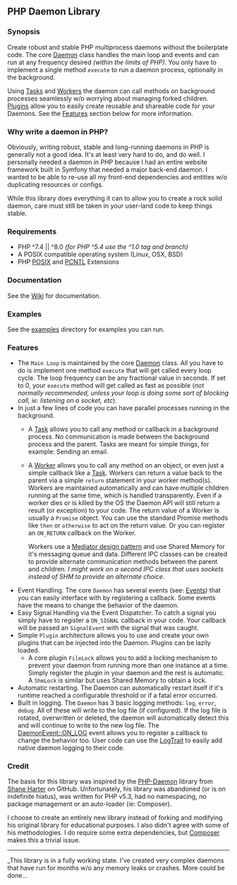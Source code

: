 ## PHP Daemon Library

### Synopsis
Create robust and stable PHP multiprocess daemons without the boilerplate code. The core [Daemon](../../wiki/Daemon) 
class handles the main loop and events and can run at any frequency desired _(within the limits of PHP)_. You only have
to implement a single method `execute` to run a daemon process, optionally in the background.

Using [Tasks](../../wiki/Tasks) and [Workers](../../wiki/Workers) the daemon can call methods on background processes 
seamlessly w/o worrying about managing forked children. [Plugins](../../wiki/Plugins) allow you to easily create 
reusable and shareable code for your Daemons. See the [Features](#features) section below for more information.

### Why write a daemon in PHP?
Obviously, writing robust, stable and long-running daemons in PHP is generally not a good idea. It's at least very
hard to do, and do well. I personally needed a daemon in PHP because I had an entire website framework built in Symfony
that needed a major back-end daemon. I wanted to be able to re-use all my front-end dependencies and entities w/o 
duplicating resources or configs.

While this library does everything it can to allow you to create a rock solid daemon, care must still be taken in your 
user-land code to keep things stable. 

### Requirements
- PHP ^7.4 || ^8.0 _(for PHP ^5.4 use the ^1.0 tag and branch)_
- A POSIX compatible operating system (Linux, OSX, BSD)
- PHP [POSIX](http://php.net/posix) and [PCNTL](http://php.net/pcntl) Extensions

### Documentation
See the [Wiki](../../wiki) for documentation.

### Examples
See the [examples](examples) directory for examples you can run. 

### Features
- The `Main Loop` is maintained by the core [Daemon](../../wiki/Daemon) class. All you have to do is implement one 
  method `execute` that will get called every loop cycle. The loop frequency can be any fractional value in seconds. 
  If set to 0, your `execute` method will get called as fast as possible (_not normally recommended, unless your loop 
  is doing some sort of blocking call, ie: listening on a socket, etc_).
- In just a few lines of code you can have parallel processes running in the background. 
  - A [Task](../../wiki/Tasks) allows you to call any method or callback in a background process. No communication is 
    made between the background process and the parent. 
    Tasks are meant for simple things, for example: Sending an email.
  - A [Worker](../../wiki/Workers) allows you to call any method on an object, or even just a simple callback like a 
    [Task](../../wiki/Tasks). Workers can return a value back to the parent via a simple `return` statement in your 
    worker method(s). Workers are maintained automatically and can have multiple children running at the same time, 
    which is handled transparently. Even if a worker dies or is killed by the OS the Daemon API will still return a 
    result (or exception) to your code. The return value of a Worker is usually a `Promise` object. You can use the 
    standard Promise methods like `then` or `otherwise` to act on the return value. Or you can register an `ON_RETURN` 
    callback on the Worker.
    
    Workers use a [Mediator design pattern](https://en.wikipedia.org/wiki/Mediator_pattern) and use Shared Memory
    for it's messaging queue and data. Different IPC classes can be created to provide alternate communication methods
    between the parent and children. _I might work on a second IPC class that uses sockets instead of SHM to provide
    an alternate choice_.
- Event Handling. The core `Daemon` has several events (see: [Events](../../wiki/Events))
  that you can easily interface with by registering a callback. Some events have the means to change the behavior of 
  the daemon.
- Easy Signal Handling via the Event Dispatcher. To catch a signal you simply have to register a `ON_SIGNAL` callback 
  in your code. Your callback will be passed an `SignalEvent` with the signal that was caught.
- Simple `Plugin` architecture allows you to use and create your own plugins that can be injected into the Daemon. 
  Plugins can be lazily loaded.
  - A core plugin `FileLock` allows you to add a locking mechanism to prevent your daemon from running more than one
    instance at a time. Simply register the plugin in your daemon and the rest is automatic. A `ShmLock` is similar
    but uses Shared Memory to obtain a lock.
- Automatic restarting. The Daemon can automatically restart itself if it's runtime reached a configurable threshold 
  or if a fatal error occurred. 
- Built in logging. The `Daemon` has 3 basic logging methods: `log`, `error`, `debug`. All of these will write to the
  log file (if configured). If the log file is rotated, overwritten or deleted, the daemon will automatically detect 
  this and will continue to write to the new log file. The [DaemonEvent::ON_LOG](../../wiki/Events#on_log) event allows 
  you to register a callback to change the behavior too. User code can use the [LogTrait](../../wiki/Logging) to easily 
  add native daemon logging to their code.

### Credit
The basis for this library was inspired by the [PHP-Daemon](https://github.com/shaneharter/PHP-Daemon) library
from [Shane Harter](https://github.com/shaneharter) on GitHub. Unfortunately, his library was abandoned (or is on 
indefinite hiatus), was written for PHP v5.3, had no namespacing, no package management or an auto-loader (ie: Composer). 

I choose to create an entirely new library instead of forking and modifying his original library for educational 
purposes. I also didn't agree with some of his methodologies. I do require some extra dependencies, but 
[Composer](http://getcomposer.org/) makes this a trivial issue.

---
_This library is in a fully working state. I've created very complex daemons that have run for months w/o any memory 
 leaks or crashes. More could be done...
